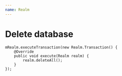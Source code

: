 ```yaml
---
name: Realm
---
```


# Delete database

```
mRealm.executeTransaction(new Realm.Transaction() {
    @Override
    public void execute(Realm realm) {
        realm.deleteAll();
    }
});
```
